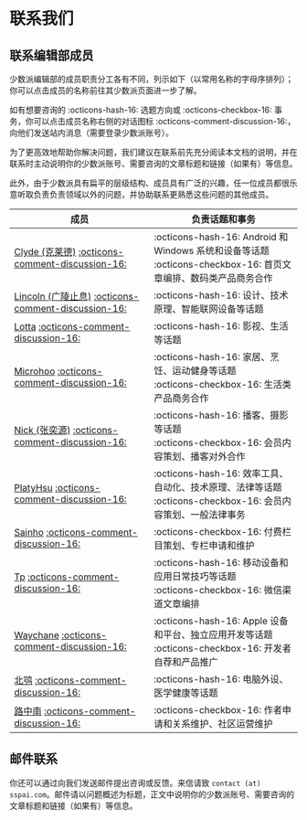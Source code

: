 # 联系我们

## 联系编辑部成员

少数派编辑部的成员职责分工各有不同，列示如下（以常用名称的字母序排列）；
你可以点击成员的名称前往其少数派页面进一步了解。

如有想要咨询的 :octicons-hash-16: 选题方向或 :octicons-checkbox-16: 事务，你可以点击成员名称右侧的对话图标 :octicons-comment-discussion-16:，向他们发送站内消息（需要登录少数派账号）。

为了更高效地帮助你解决问题，我们建议在联系前先充分阅读本文档的说明，并在联系时主动说明你的少数派账号、需要咨询的文章标题和链接（如果有）等信息。

此外，由于少数派具有扁平的层级结构、成员具有广泛的兴趣，任一位成员都很乐意听取负责负责领域以外的问题，并协助联系更熟悉这些问题的其他成员。

成员|负责话题和事务
---|---
[Clyde (克莱德)](https://sspai.com/u/clyde/updates) [:octicons-comment-discussion-16:](https://sspai.com/message/clyde)|:octicons-hash-16: Android 和 Windows 系统和设备等话题<br>:octicons-checkbox-16: 首页文章编排、数码类产品商务合作
[Lincoln (广陵止息)](https://sspai.com/u/kgguxr0e/updates) [:octicons-comment-discussion-16:](https://sspai.com/message/kgguxr0e)|:octicons-hash-16: 设计、技术原理、智能联网设备等话题
[Lotta](https://sspai.com/u/ppfv4au3/updates) [:octicons-comment-discussion-16:](https://sspai.com/message/ppfv4au3)|:octicons-hash-16: 影视、生活等话题
[Microhoo](https://sspai.com/u/Microhoo/updates) [:octicons-comment-discussion-16:](https://sspai.com/message/Microhoo)|:octicons-hash-16: 家居、烹饪、运动健身等话题<br>:octicons-checkbox-16: 生活类产品商务合作
[Nick (张奕源)](https://sspai.com/u/nicholaszhang/updates) [:octicons-comment-discussion-16:](https://sspai.com/message/nicholaszhang)|:octicons-hash-16: 播客、摄影等话题<br>:octicons-checkbox-16: 会员内容策划、播客对外合作
[PlatyHsu](https://sspai.com/u/platyhsu/updates) [:octicons-comment-discussion-16:](https://sspai.com/message/platyhsu)|:octicons-hash-16: 效率工具、自动化、技术原理、法律等话题<br>:octicons-checkbox-16: 会员内容策划、一般法律事务
[Sainho](https://sspai.com/u/zimpo3jv/updates) [:octicons-comment-discussion-16:](https://sspai.com/message/zimpo3jv)| :octicons-checkbox-16: 付费栏目策划、专栏申请和维护
[Tp](https://sspai.com/u/tpamazing/updates) [:octicons-comment-discussion-16:](https://sspai.com/message/tpamazing)|:octicons-hash-16: 移动设备和应用日常技巧等话题<br>:octicons-checkbox-16: 微信渠道文章编排
[Waychane](https://sspai.com/u/waychane/updates) [:octicons-comment-discussion-16:](https://sspai.com/message/waychane)|:octicons-hash-16: Apple 设备和平台、独立应用开发等话题<br>:octicons-checkbox-16: 开发者自荐和产品推广
[北鸮](https://sspai.com/u/thebaldingken/updates) [:octicons-comment-discussion-16:](https://sspai.com/message/thebaldingken)|:octicons-hash-16: 电脑外设、医学健康等话题
[路中南](https://sspai.com/u/LuZhNan/updates) [:octicons-comment-discussion-16:](https://sspai.com/message/LuZhNan)|:octicons-checkbox-16: 作者申请和关系维护、社区运营维护

## 邮件联系

你还可以通过向我们发送邮件提出咨询或反馈。来信请致 `contact (at) sspai.com`。邮件请以问题概述为标题，正文中说明你的少数派账号、需要咨询的文章标题和链接（如果有）等信息。

